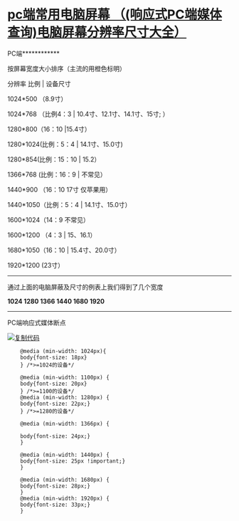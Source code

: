 # [pc端常用电脑屏幕 （(响应式PC端媒体查询)电脑屏幕分辨率尺寸大全）](https://www.cnblogs.com/shimily/articles/8032450.html)

PC端************

按屏幕宽度大小排序（主流的用橙色标明）

分辨率  比例 | 设备尺寸

1024*500 （8.9寸）

1024*768 （比例4：3  | 10.4寸、12.1寸、14.1寸、15寸; ）

1280*800（16：10  |15.4寸）

1280*1024(比例：5：4  | 14.1寸、15.0寸)

1280*854(比例：15：10 | 15.2）

1366*768 (比例：16：9 | 不常见）

1440*900 （16：10  17寸 仅苹果用）

1440*1050（比例：5：4  | 14.1寸、15.0寸）

1600*1024（14：9  不常见）

1600*1200 （4：3 | 15、16.1）

1680*1050（16：10 | 15.4寸、20.0寸）

1920*1200 (23寸）

 

------

 

通过上面的电脑屏蔽及尺寸的例表上我们得到了几个宽度

**1024    1280      1366    1440    1680    1920** 

------

 

PC端响应式媒体断点

[![复制代码](https://common.cnblogs.com/images/copycode.gif)](javascript:void(0);)

```
    @media (min-width: 1024px){
    body{font-size: 18px}
    } /*>=1024的设备*/

    @media (min-width: 1100px) {
    body{font-size: 20px}
    } /*>=1100的设备*/
    @media (min-width: 1280px) {
    body{font-size: 22px;}
    } /*>=1280的设备*/

    @media (min-width: 1366px) {

    body{font-size: 24px;}
    }  

    @media (min-width: 1440px) {
    body{font-size: 25px !important;}
    } 

    @media (min-width: 1680px) {
    body{font-size: 28px;}
    } 
    @media (min-width: 1920px) {
    body{font-size: 33px;}
    } 
```